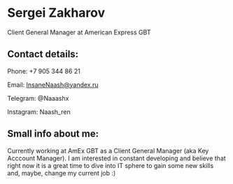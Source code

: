 # Sergei Zakharov
Client General Manager at American Express GBT

## Contact details:
Phone: +7 905 344 86 21

Email: InsaneNaash@yandex.ru

Telegram: @Naaashx

Instagram: Naash_ren

## Small info about me:

Currently working at AmEx GBT as a Client General Manager (aka Key Acccount Manager).
I am interested in constant developing and believe that right now it is a great time to dive into IT sphere to gain some new skills and, maybe, change my current job :)

